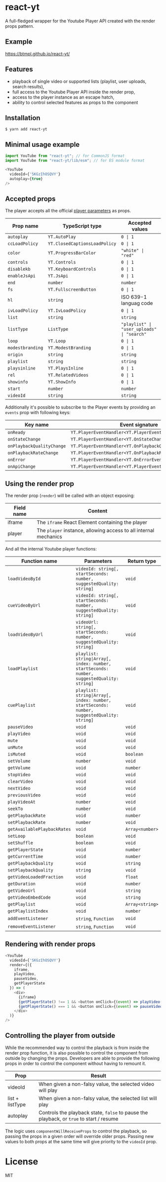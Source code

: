 react-yt 
=============================

A full-fledged wrapper for the Youtube Player API created with the render props pattern.

## Example

https://btmpl.github.io/react-yt/

## Features
- playback of single video or supported lists (playlist, user uploads, search results),
- full access to the Youtube Player API inside the render prop,
- access to the player instance as an escape hatch,
- ability to control selected features as props to the component

## Installation

```
$ yarn add react-yt
```

Minimal usage example
----
```js
import YouTube from "react-yt"; // for CommonJS format
import YouTube from "react-yt/lib/esm"; // for ES module format
```
```js
<YouTube
  videoId={'SKGzIhOSQVY'}
  autoplay={true}
/>
```

## Accepted props

The player accepts all the official [player parameters](https://developers.google.com/youtube/player_parameters?hl=pl#listtype) as props. 

Prop name|TypeScript type|Accepted values
---|---|---
`autoplay`|`YT.AutoPlay`|`0 \| 1`
`ccLoadPolicy`|`YT.ClosedCaptionsLoadPolicy`|`0 \| 1`
`color` | `YT.ProgressBarColor`|`"white" \| "red"`
`controls` | `YT.Controls`|`0 \| 1`
`disablekb` | `YT.KeyboardControls`|`0 \| 1`
`enableJsApi` | `YT.JsApi`|`0 \| 1`
`end` | `number`|`number`
`fs` | `YT.FullscreenButton`|`0 \| 1`
`hl` | `string`|ISO 639-1 languag code
`ivLoadPolicy` | `YT.IvLoadPolicy`|`0 \| 1`
`list` | `string`|`string`
`listType` | `ListType`|`"playlist" \| "user_uploads" \| "search"`
`loop` | `YT.Loop`|`0 \| 1`
`modestbranding` | `YT.ModestBranding`|`0 \| 1`
`origin` | `string`|`string`
`playlist` | `string`|`string`
`playsinline` | `YT.PlaysInline`|`0 \| 1`
`rel` | `YT.RelatedVideos`|`0 \| 1`
`showinfo` | `YT.ShowInfo`|`0 \| 1`
`start` | `number`|`number`
`videoId` | `string`|`string`

Additionally it's possible to subscribe to the Player events by providing an `events` prop with following keys:

Key name|Event signature
---|---
`onReady`|`YT.PlayerEventHandler<YT.PlayerEvent>`
`onStateChange`|`YT.PlayerEventHandler<YT.OnStateChangeEvent>`
`onPlaybackQualityChange`|`YT.PlayerEventHandler<YT.OnPlaybackQualityChangeEvent>`
`onPlaybackRateChange`|`YT.PlayerEventHandler<YT.OnPlaybackRateChangeEvent>`
`onError`|`YT.PlayerEventHandler<YT.OnErrorEvent>`
`onApiChange`|`YT.PlayerEventHandler<YT.PlayerEvent>`

## Using the render prop

The render prop (`render`) will be called with an object exposing:

Field name|Content
---|---
iframe|The `iframe` React Element containing the player
player|The `player` instance, allowing access to all internal mechanics

And all the internal Youtube player functions:

Function name|Parameters|Return type
---|---|---
`loadVideoById`|`videoId: string[, startSeconds: number, suggestedQuality: string]`|`void`
`cueVideoByUrl`|`videoId: string[, startSeconds: number, suggestedQuality: string]`|`void`
`loadVideoByUrl`|`videoUrl: string[, startSeconds: number, suggestedQuality: string]`|`void`
`loadPlaylist`|`playlist: string\|Array[, index: number, startSeconds: number, suggestedQuality: string]`|`void`
`cuePlaylist`|`playlist: string\|Array[, index: number, startSeconds: number, suggestedQuality: string]`|`void`
`pauseVideo`|`void`|`void`
`playVideo`|`void`|`void`
`mute`|`void`|`void`
`unMute`|`void`|`void`
`isMuted`|`void`|`boolean`
`setVolume`|`number`|`void`
`getVolume`|`void`|`number`
`stopVideo`|`void`|`void`
`clearVideo`|`void`|`void`
`nextVideo`|`void`|`void`
`previousVideo`|`void`|`void`
`playVideoAt`|`number`|`void`
`seekTo`|`number`|`void`
`getPlaybackRate`|`void`|`number`
`setPlaybackRate`|`number`|`void`
`getAvailablePlaybackRates`|`void`|`Array<number>`
`setLoop`|`boolean`|`void`
`setShuffle`|`boolean`|`void`
`getPlayerState`|`void`|`number`
`getCurrentTime`|`void`|`number`
`getPlaybackQuality`|`void`|`string`
`setPlaybackQuality`|`string`|`void`
`getVideoLoadedFraction`|`void`|`float`
`getDuration`|`void`|`number`
`getVideoUrl`|`void`|`string`
`getVideoEmbedCode`|`void`|`string`
`getPlaylist`|`void`|`Array<string>`
`getPlaylistIndex`|`void`|`number`
`addEventListener`|`string`, `Function`|`void`
`removeEventListener`|`string`, `Function`|`void`

## Rendering with render props

```js
<YouTube
  videoId={'SKGzIhOSQVY'}
  render={({
    iframe,
    playVideo,
    pauseVideo,
    getPlayerState
  }) => (
    <div>
      {iframe}
      {getPlayerState() !== 1 && <button onClick={(event) => playVideo()}>Play video</button>}
      {getPlayerState() === 1 && <button onClick={(event) => pauseVideo()}>Pause video</button>}
    </div>
  )}
/>
```

## Controlling the player from outside

While the recommended way to control the playback is from inside the render prop function, it is also possible to control the component from outside by changing the props. Developers are able to provide the following props in order to control the component without having to remount it.

Prop|Result
---|---
videoId|When given a non-falsy value, the selected video will play
list + listType |When given a non-falsy value, the selected list will play
autoplay|Controls the playback state, `false` to pause the playback, or `true` to start / resume

The logic uses `componentWillReceiveProps` to control the playback, so passing the props in a given order will override older props. Passing new values to both props at the same time will give priority to the `videoId` prop.


# License

  MIT